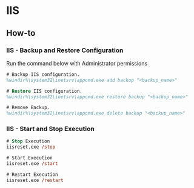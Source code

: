 # IIS

## How-to

### IIS - Backup and Restore Configuration

Run the command below with Administrator permissions

```ps
# Backup IIS configuration.
%windir%\system32\inetsrv\appcmd.exe add backup "<backup_name>"

# Restore IIS configuration.
%windir%\system32\inetsrv\appcmd.exe restore backup "<backup_name>"

# Remove Backup.
%windir%\system32\inetsrv\appcmd.exe delete backup "<backup_name>"
```

### IIS - Start and Stop Execution

```ps
# Stop Execution
iisreset.exe /stop

# Start Execution
iisreset.exe /start

# Restart Execution
iisreset.exe /restart
```
